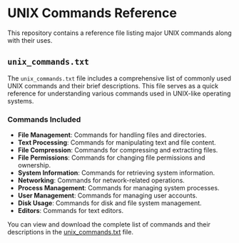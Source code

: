 # UNIX Commands Reference

This repository contains a reference file listing major UNIX commands along with their uses.

## `unix_commands.txt`

The `unix_commands.txt` file includes a comprehensive list of commonly used UNIX commands and their brief descriptions. This file serves as a quick reference for understanding various commands used in UNIX-like operating systems.

### Commands Included

- **File Management**: Commands for handling files and directories.
- **Text Processing**: Commands for manipulating text and file content.
- **File Compression**: Commands for compressing and extracting files.
- **File Permissions**: Commands for changing file permissions and ownership.
- **System Information**: Commands for retrieving system information.
- **Networking**: Commands for network-related operations.
- **Process Management**: Commands for managing system processes.
- **User Management**: Commands for managing user accounts.
- **Disk Usage**: Commands for disk and file system management.
- **Editors**: Commands for text editors.

You can view and download the complete list of commands and their descriptions in the [unix_commands.txt](unix_commands.txt) file.
